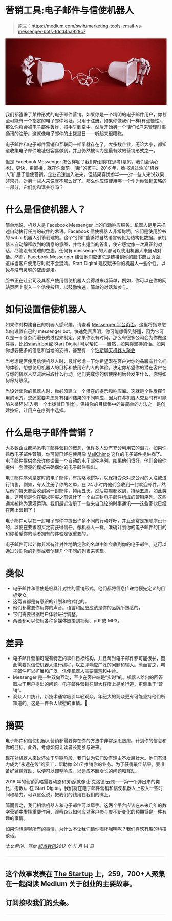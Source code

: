 # 营销工具:电子邮件与信使机器人

> 原文：<https://medium.com/swlh/marketing-tools-email-vs-messenger-bots-fdcd4aa928c7>

![](img/a2464f2728cb11f25d5752d6cd608708.png)

我们都签署了某种形式的电子邮件营销。如果你是一个精明的电子邮件用户，你甚至可能有一个指定的电子邮件地址，只用于注册。如果你像我们一样(有点悟性)，那么你将会被电子邮件轰炸，把手举到空中，然后开始另一个“新”帐户来管理时事通讯的注册。这就像电子邮件的土拨鼠日——听起来很糟糕。

电子邮件和电子邮件营销和互联网一样早就存在了。大多数企业，无论大小，都知道收集电子邮件地址很容易做到，并且仍然被认为是最有效的营销形式之一。

但是 Facebook Messenger 怎么样呢？我们听到你在思考(是的，我们会读心术)，更快，更直接，就在你面前，“新”的孩子。2016 年，脸书通过添加“机器人”扩展了信使营销。企业迅速加入进来，但结果喜忧参半——对一些人来说效果非常好，对另一些人来说就不那么好了。那么你应该使用哪一个作为你营销策略的一部分，它们能和谐共存吗？

# 什么是信使机器人？

简单地说，机器人是 Facebook Messenger 上的自动响应服务。机器人是用来描述自动执行任务的软件的术语。Facebook 信使机器人非常聪明。它们是使用脸书的 wit.ai 机器人引擎创建的。这个“引擎”能够将自然语言转化为结构化数据。该机器人自动解释收到的消息的意图，并给出适当的答复，使它感觉像一次真正的对话，尽管没有灵魂的空虚。任何有 messenger 的人都可以使用机器人来自动对话。然而，Facebook Messenger 建议他们应该总是链接到你的脸书商业页面，这样当客户使用它时就不会混淆。Start Digital 建议赋予你的机器人一些个性，以免与没有灵魂的空虚混淆。

脸书正在让公司及其客户使用信使机器人变得越来越简单，例如，你可以在你的网站页面上嵌入一个信使按钮，以鼓励快速、简单的对话和参与。

# 如何设置信使机器人

如果你对构建自己的机器人感兴趣，请查看 [Messenger 平台页面](https://developers.facebook.com/docs/messenger-platform)。这里将指导您如何设置自己的 messenger bot。快速免责声明，你可能想得到舒适，因为它可以是一个复杂而漫长的过程来制定。如果你没有时间，那么有很多公司会为你做这件事，比如[snash bot](https://snatchbot.me/)或 Start Digital 可以帮忙——当然，如果你坚持的话。如果你想要更多的信息和当地的支持，甚至有一个[珀斯聊天机器人聚会](https://www.meetup.com/Perth-Chatbots/)

当考虑是否使用信使机器人时，最好考虑一下你希望潜在客户对你的品牌有什么样的体验。想想使用机器人的目标和使用它的人的体验。决定你希望你的潜在客户在与你的机器人交流后采取什么行动。他们完成你的信使序列后会发生什么，你将如何保持联系。

当设计出你的机器人时，你必须建立一个潜在的提示和响应库。这就是个性发挥作用的地方。您还需要考虑具有相同结果的不同响应，因为在与机器人交互时有可能陷入循环(插入另一个土拨鼠日类比)。保持你的目标集中的最简单的方法之一是创建按钮，让用户在序列中选择。

# 什么是电子邮件营销？

大多数企业都熟悉电子邮件营销的概念，但许多人没有充分利用它的潜力。如果你熟悉电子邮件营销，你可能已经在使用像 [MailChimp](https://mailchimp.com/) 这样的电子邮件提供商了。电子邮件提供商允许你设置一个自动的电子邮件序列，如果他们很好，他们会给你提供一套漂亮的模板来确保你的电子邮件弹出。

电子邮件序列是定时的电子邮件，有策略地撰写，以保持受众对您公司的关注或进行销售。例如，有人注册了你的名单，在 24 小时内他们会收到一封欢迎邮件。然后他们每天都会收到另一封邮件，持续五天，然后每周都收到，持续五周，如此类推。这可能是你在要求购买之前设计了一个由三封电子邮件组成的营销序列。这些通常被称为滴灌运动。我们最近注册了一些来自[飞轮](https://getflywheel.com/)的时事通讯——这些家伙已经在网上营销了！

电子邮件可以在一封电子邮件中提出许多不同的行动呼吁，并且通常是按顺序设计的，以便在要求购买之前获得信任。像机器人一样，准确计划你的电子邮件的目的和你希望你的读者拥有的体验是很重要的。

电子邮件可以让你非常有针对性地确定你的名单中谁会收到你的电子邮件。这可以通过分割你的列表或者创建几个不同的列表来实现。

# 类似

*   电子邮件和信使是极具针对性的营销形式。他们都将信息传递给预先定义的目标受众。
*   这两者都是有意识的计划和格式化的。
*   他们都需要你用你的声音。语言和回应应该是你的品牌所熟悉的。
*   它们需要根据用户体验进行调整。
*   两者都可以使用各种多媒体链接到视频、pdf 或 MP3。

# 差异

*   电子邮件营销可能有特定的事件目标结构，并且每封电子邮件都可能很长，因此需要对信使机器人进行编程，以立即响应广泛的问题和输入。简而言之，电子邮件可以扩展和广泛，信使机器人需要简短和中肯。
*   Messenger 是一种双向互动，至少在客户端是“实时”的。机器人给出的回答取决于用户提出的问题。电子邮件营销在很大程度上是单行道，更侧重于“营销”。
*   观众人口统计。新技术通常吸引年轻观众。年纪大的观众更有可能坚持他们所知道的。这是一件令人欣慰的事情。🙂

# 摘要

电子邮件和信使机器人营销都需要你在你的方法中非常深思熟虑。计划你的信息和你的目标。此外，考虑如何让读者长期参与进来。

现在对机器人来说还处于早期阶段，我们认为它们没有理由不发展壮大。他们有潜力成为“永远在线”的员工，帮助你 24/7 推销你的业务。为了获得最佳结果，要准备好监控互动，以便可以调整响应，以适应不断增长的问题和互动。

2018 年的营销策略需要动态和灵活(就像让·克洛德·云顿——第一个弹出来的类比，抱歉)。在 Start Digital，我们将在电子邮件营销和信使机器人上投入一些时间和精力。可以这么说，把我们的钱用在我们的嘴上。

简而言之，我们相信机器人和电子邮件可以牵手。这两个平台应该在未来几年的数字营销中发挥重要作用，观察企业如何应对客户参与度不断变化的预期将是一件有趣的事情。

如果你想聊聊所有的事情，为什么不让我们请你喝杯咖啡呢？我们喜欢有趣的科技谈话。

*本文原创，写给* [*起点数码*](https://startdigital.com.au)*2017 年 11 月 14 日*

![](img/731acf26f5d44fdc58d99a6388fe935d.png)

## 这个故事发表在 [The Startup](https://medium.com/swlh) 上，259，700+人聚集在一起阅读 Medium 关于创业的主要故事。

## 订阅接收[我们的头条](http://growthsupply.com/the-startup-newsletter/)。

![](img/731acf26f5d44fdc58d99a6388fe935d.png)